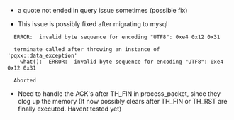 
- a quote not ended in query issue sometimes (possible fix)

- This issue is possibly fixed after migrating to mysql
```
  ERROR:  invalid byte sequence for encoding "UTF8": 0xe4 0x12 0x31

  terminate called after throwing an instance of 'pqxx::data_exception'
    what():  ERROR:  invalid byte sequence for encoding "UTF8": 0xe4 0x12 0x31

  Aborted
```


- Need to handle the ACK's after TH_FIN in process_packet, since they clog up the memory (It now possibly clears after TH_FIN or TH_RST are finally executed. Havent tested yet)